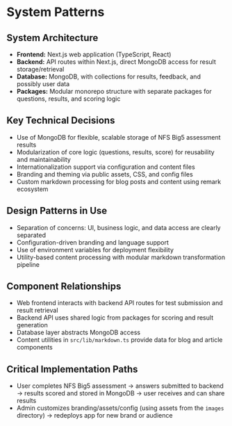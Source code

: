 # System Patterns

## System Architecture
- **Frontend:** Next.js web application (TypeScript, React)
- **Backend:** API routes within Next.js, direct MongoDB access for result storage/retrieval
- **Database:** MongoDB, with collections for results, feedback, and possibly user data
- **Packages:** Modular monorepo structure with separate packages for questions, results, and scoring logic

## Key Technical Decisions
- Use of MongoDB for flexible, scalable storage of NFS Big5 assessment results
- Modularization of core logic (questions, results, score) for reusability and maintainability
- Internationalization support via configuration and content files
- Branding and theming via public assets, CSS, and config files
- Custom markdown processing for blog posts and content using remark ecosystem

## Design Patterns in Use
- Separation of concerns: UI, business logic, and data access are clearly separated
- Configuration-driven branding and language support
- Use of environment variables for deployment flexibility
- Utility-based content processing with modular markdown transformation pipeline

## Component Relationships
- Web frontend interacts with backend API routes for test submission and result retrieval
- Backend API uses shared logic from packages for scoring and result generation
- Database layer abstracts MongoDB access
- Content utilities in `src/lib/markdown.ts` provide data for blog and article components

## Critical Implementation Paths
- User completes NFS Big5 assessment → answers submitted to backend → results scored and stored in MongoDB → user receives and can share results
- Admin customizes branding/assets/config (using assets from the `images` directory) → redeploys app for new brand or audience